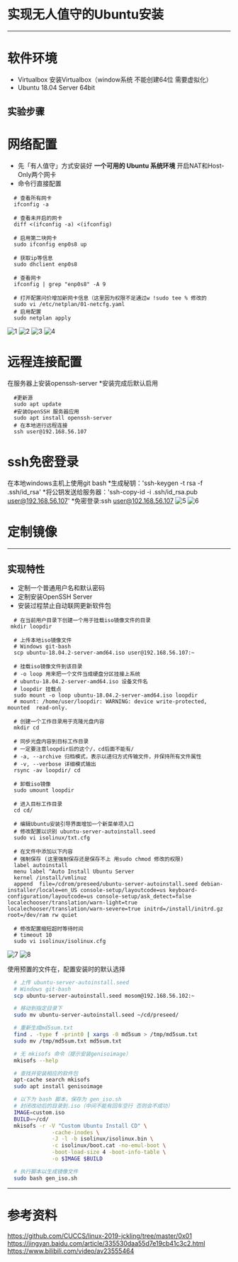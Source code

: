 

# 实现无人值守的Ubuntu安装

---
# 软件环境
* Virtualbox
  安装Virtualbox（window系统 不能创建64位 需要虚拟化）
* Ubuntu 18.04 Server 64bit

 实验步骤
 ------

# 网络配置
* 先「有人值守」方式安装好 **一个可用的 Ubuntu 系统环境**
开启NAT和Host-Only两个网卡
* 命令行直接配置
```
  # 查看所有网卡
  ifconfig -a

  # 查看未开启的网卡
  diff <(ifconfig -a) <(ifconfig)

  # 启用第二块网卡
  sudo ifconfig enp0s8 up

  # 获取ip等信息
  sudo dhclient enp0s8

  # 查看网卡
  ifconfig | grep "enp0s8" -A 9
```
```
  # 打开配置问价增加新网卡信息（这里因为权限不足通过w !sudo tee % 修改的
  sudo vi /etc/netplan/01-netcfg.yaml
  # 启用配置
  sudo netplan apply
```
![1](https://github.com/xxxxxxxxzhang/hello-world/blob/master/zzx/net1.png)
![2](https://github.com/xxxxxxxxzhang/hello-world/blob/master/zzx/net2.png)
![3](https://github.com/xxxxxxxxzhang/hello-world/blob/master/zzx/net3.png)
![4](https://github.com/xxxxxxxxzhang/hello-world/blob/master/zzx/net4.png)



# 远程连接配置
在服务器上安装openssh-server
  *安装完成后默认启用
  ```
    #更新源
    sudo apt update
    #安装OpenSSH 服务器应用
    sudo apt install openssh-server
    # 在本地进行远程连接
    ssh user@192.168.56.107

  ```
# ssh免密登录
  在本地windows主机上使用git bash
    *生成秘钥：'ssh-keygen -t rsa -f .ssh/id_rsa'
    *将公钥发送给服务器：'ssh-copy-id -i .ssh/id_rsa.pub user@192.168.56.107'
    *免密登录:ssh user@102.168.56.107
    ![5](https://github.com/xxxxxxxxzhang/hello-world/blob/master/zzx/ssh-keygen.png)
    ![6](https://github.com/xxxxxxxxzhang/hello-world/blob/master/zzx/ssh-copy-id.png)
 
# 定制镜像

---

## 实现特性

* 定制一个普通用户名和默认密码
* 定制安装OpenSSH Server
* 安装过程禁止自动联网更新软件包
```
  # 在当前用户目录下创建一个用于挂载iso镜像文件的目录
 mkdir loopdir

  # 上传本地iso镜像文件
  # Windows git-bash 
  scp ubuntu-18.04.2-server-amd64.iso user@192.168.56.107:~
  
  # 挂载iso镜像文件到该目录
  # -o loop 用来把一个文件当成硬盘分区挂接上系统
  # ubuntu-18.04.2-server-amd64.iso 设备文件名
  # loopdir 挂载点
  sudo mount -o loop ubuntu-18.04.2-server-amd64.iso loopdir
  # mount: /home/user/loopdir: WARNING: device write-protected, mounted  read-only.

  # 创建一个工作目录用于克隆光盘内容
  mkdir cd
 
  # 同步光盘内容到目标工作目录
  # 一定要注意loopdir后的这个/，cd后面不能有/
  # -a, --archive 归档模式，表示以递归方式传输文件，并保持所有文件属性
  # -v, --verbose 详细模式输出
  rsync -av loopdir/ cd

  # 卸载iso镜像
  sudo umount loopdir

  # 进入目标工作目录
  cd cd/

  # 编辑Ubuntu安装引导界面增加一个新菜单项入口
  # 修改配置以识别 ubuntu-server-autoinstall.seed
  sudo vi isolinux/txt.cfg

  # 在文件中添加以下内容
  # 强制保存 (这里强制保存还是保存不上 用sudo chmod 修改的权限)
  label autoinstall
  menu label ^Auto Install Ubuntu Server
  kernel /install/vmlinuz
  append  file=/cdrom/preseed/ubuntu-server-autoinstall.seed debian-  installer/locale=en_US console-setup/layoutcode=us keyboard-configuration/layoutcode=us console-setup/ask_detect=false localechooser/translation/warn-light=true localechooser/translation/warn-severe=true initrd=/install/initrd.gz root=/dev/ram rw quiet

  # 修改配置缩短超时等待时间
  # timeout 10
  sudo vi isolinux/isolinux.cfg

```
![7](https://github.com/xxxxxxxxzhang/hello-world/blob/master/zzx/scp.png)
![8](https://github.com/xxxxxxxxzhang/hello-world/blob/master/zzx/mount.png)

使用预置的文件在，配置安装时的默认选择


```bash
  # 上传 ubuntu-server-autoinstall.seed
  # Windows git-bash
  scp ubuntu-server-autoinstall.seed mosom@192.168.56.102:~

  # 移动到指定目录下
  sudo mv ubuntu-server-autoinstall.seed ~/cd/preseed/

  # 重新生成md5sum.txt
  find . -type f -print0 | xargs -0 md5sum > /tmp/md5sum.txt
  sudo mv /tmp/md5sum.txt md5sum.txt

  # 无 mkisofs 命令（提示安装genisoimage）
  mkisofs --help

  # 查找并安装相应的软件包
  apt-cache search mkisofs
  sudo apt install genisoimage

  # 以下为 bash 脚本，保存为 gen_iso.sh
  # 封闭改动后的目录到.iso（中间不能有回车空行 否则会不成功）
  IMAGE=custom.iso
  BUILD=~/cd/
  mkisofs -r -V "Custom Ubuntu Install CD" \
              -cache-inodes \
              -J -l -b isolinux/isolinux.bin \
              -c isolinux/boot.cat -no-emul-boot \
              -boot-load-size 4 -boot-info-table \
              -o $IMAGE $BUILD

  # 执行脚本以生成镜像文件
  sudo bash gen_iso.sh 
```



---




# 参考资料
https://github.com/CUCCS/linux-2019-jckling/tree/master/0x01
https://jingyan.baidu.com/article/335530daa55d7e19cb41c3c2.html
https://www.bilibili.com/video/av23555464

